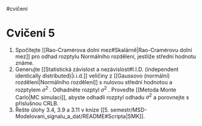 #cvičení
# Cvičení 5
1. Spočítejte [[Rao-Cramérova dolní mez#Skalárně|Rao-Cramérovu dolní mez]] pro odhad rozptylu Normálního rozdělení, jestliže střední hodnotu známe. 
2. Generujte [[Statistická závislost a nezávislost#I.I.D. (independent identically distributed)|i.i.d.]] veličiny z [[Gaussovo (normální) rozdělení|Normálního rozdělení]] s nulovou střední hodnotou a rozptylem $\sigma^2$ . Odhadněte rozptyl $\sigma^2$ . Proveďte [[Metoda Monte Carlo|MC simulaci]], abyste odhadli rozptyl odhadu $\sigma^2$ a porovnejte s příslušnou CRLB. 
3. Řešte úlohy 3.4, 3.9 a 3.11 v knize [[5. semestr/MSD-Modelovani_signalu_a_dat/README#Scripta|SMK]].